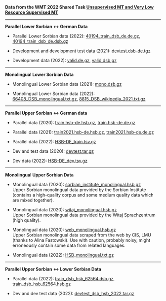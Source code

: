 **Data from the WMT 2022 Shared Task [Unsupervised MT and Very Low Resource Supervised MT](https://statmt.org/wmt22/unsup_and_very_low_res.html)**

** **

**Parallel Lower Sorbian ↔ German Data**

* Parallel Lower Sorbian data (2022): [40194_train_dsb_de.de.gz](https://github.com/mariondimarco/WMT22_UnsupVeryLowResMT_Data/raw/refs/heads/main/40194_train_dsb_de.de.gz),
                                      [40194_train_dsb_de.dsb.gz](https://github.com/mariondimarco/WMT22_UnsupVeryLowResMT_Data/raw/refs/heads/main/40194_train_dsb_de.dsb.gz)

* Development and development test data (2021): [devtest.dsb-de.tgz](https://github.com/mariondimarco/WMT22_UnsupVeryLowResMT_Data/raw/refs/heads/main/devtest.dsb-de.tgz)
* Development data (2022): [valid.de.gz](https://github.com/mariondimarco/WMT22_UnsupVeryLowResMT_Data/raw/refs/heads/main/valid.de.gz),
                                                [valid.dsb.gz](https://github.com/mariondimarco/WMT22_UnsupVeryLowResMT_Data/raw/refs/heads/main/valid.dsb.gz)

** **

**Monolingual Lower Sorbian Data**

* Monolingual Lower Sorbian data (2021): [mono.dsb.gz](https://github.com/mariondimarco/WMT22_UnsupVeryLowResMT_Data/raw/refs/heads/main/mono.dsb.gz)

* Monolingual Lower Sorbian data (2022): [66408_DSB_monolingual.txt.gz](https://github.com/mariondimarco/WMT22_UnsupVeryLowResMT_Data/raw/refs/heads/main/66408_DSB_monolingual.txt.gz),
                                         [8815_DSB_wikipedia_2021.txt.gz](https://github.com/mariondimarco/WMT22_UnsupVeryLowResMT_Data/raw/refs/heads/main/8815_DSB_wikipedia_2021.txt.gz)

** **

**Parallel Upper Sorbian ↔ German data**

* Parallel data (2020): [train.hsb-de.hsb.gz](https://github.com/mariondimarco/WMT22_UnsupVeryLowResMT_Data/raw/refs/heads/main/train.hsb-de.hsb.gz),
                        [train.hsb-de.de.gz](https://github.com/mariondimarco/WMT22_UnsupVeryLowResMT_Data/raw/refs/heads/main/train.hsb-de.de.gz)
* Parallel data (2021): [train2021.hsb-de.hsb.gz](https://github.com/mariondimarco/WMT22_UnsupVeryLowResMT_Data/raw/refs/heads/main/train2021.hsb-de.hsb.gz]),
                        [train2021.hsb-de.de.gz](https://github.com/mariondimarco/WMT22_UnsupVeryLowResMT_Data/raw/refs/heads/main/train2021.hsb-de.de.gz])
* Parallel data (2022): [HSB-DE_train.tsv.gz](https://github.com/mariondimarco/WMT22_UnsupVeryLowResMT_Data/raw/refs/heads/main/HSB-DE_train.tsv.gz)

* Dev and test data (2020): [devtest.tar.gz](https://github.com/mariondimarco/WMT22_UnsupVeryLowResMT_Data/raw/refs/heads/main/devtest.tar.gz)
* Dev data (2022): [HSB-DE_dev.tsv.gz](https://github.com/mariondimarco/WMT22_UnsupVeryLowResMT_Data/raw/refs/heads/main/HSB-DE_dev.tsv.gz)

** **

**Monolingual Upper Sorbian Data**

* Monolingual data (2020): [sorbian_institute_monolingual.hsb.gz](https://github.com/mariondimarco/WMT22_UnsupVeryLowResMT_Data/raw/refs/heads/main/sorbian_institute_monolingual.hsb.gz)\
Upper Sorbian monolingual data provided by the Sorbian Institute (contains a high-quality corpus and some medium quality data which are mixed together).

* Monolingual data (2020): [witaj_monolingual.hsb.gz](https://github.com/mariondimarco/WMT22_UnsupVeryLowResMT_Data/raw/refs/heads/main/witaj_monolingual.hsb.gz)\
    Upper Sorbian monolingual data provided by the Witaj Sprachzentrum (high quality).

* Monolingual data (2020): [web_monolingual.hsb.gz](https://github.com/mariondimarco/WMT22_UnsupVeryLowResMT_Data/raw/refs/heads/main/web_monolingual.hsb.gz)\
    Upper Sorbian monolingual data scraped from the web by CIS, LMU (thanks to Alina Fastowski). Use with caution, probably noisy, might erroneously contain some data from related languages.

* Monolingual data (2022): [HSB_monolingual.txt.gz](https://github.com/mariondimarco/WMT22_UnsupVeryLowResMT_Data/raw/refs/heads/main/HSB_monolingual.txt.gz)

** **

**Parallel Upper Sorbian ↔ Lower Sorbian Data**

* Parallel data (2022): [train_dsb_hsb_62564.dsb.gz](https://github.com/mariondimarco/WMT22_UnsupVeryLowResMT_Data/raw/refs/heads/main/train_dsb_hsb_62564.dsb.gz),
                        [train_dsb_hsb_62564.hsb.gz](https://github.com/mariondimarco/WMT22_UnsupVeryLowResMT_Data/raw/refs/heads/main/train_dsb_hsb_62564.hsb.gz)

* Dev and dev test data (2022): [devtest_dsb_hsb_2022.tar.gz](https://github.com/mariondimarco/WMT22_UnsupVeryLowResMT_Data/raw/refs/heads/main/devtest_dsb_hsb_2022.tar.gz)
